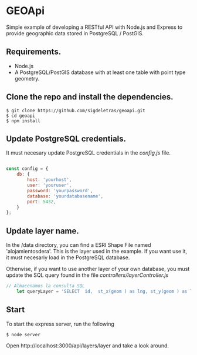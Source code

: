 # GEOApi

Simple example of developing a RESTful API with Node.js and Express to provide geographic data stored in PostgreSQL / PostGIS.

## Requirements.

- Node.js
- A PostgreSQL/PostGIS database with at least one table with point type geometry.


## Clone the repo and install the dependencies.

```
$ git clone https://github.com/sigdeletras/geoapi.git
$ cd geoapi
$ npm install
```

## Update PostgreSQL credentials.

It must necesary update PostgreSQL credentials  in the *config.js* file.

```javascript

const config = {
    db: {
        host: 'yourhost',
        user: 'youruser',
        password: 'yourpassword',
        database: 'yourdatabasename',
        port: 5432,
    }
};
```

## Update layer name.

In the /data directory, you can find a ESRI Shape File named 'alojamientosdera'. This is the layer used in the example. If you want use it, it must necesariy load in the PostgreSQL database.

Otherwise, if you want to use another layer of your own database, you must update the SQL query found in the file *controllers/layerController.js*

```javascript
// Almacenamos la consulta SQL
    let queryLayer = 'SELECT  id,  st_x(geom ) as lng, st_y(geom ) as lat, nombre,  tipo,  cod_mun,  municipio,  provincia FROM alojamientodera;'
```

## Start

To start the express server, run the following

```
$ node server
```

Open http://localhost:3000/api/layers/layer and take a look around.

